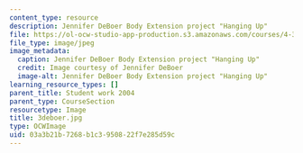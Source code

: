 ```yaml
---
content_type: resource
description: Jennifer DeBoer Body Extension project "Hanging Up"
file: https://ol-ocw-studio-app-production.s3.amazonaws.com/courses/4-301-introduction-to-the-visual-arts-spring-2007/03a3b21b7268b1c3950822f7e285d59c_3deboer.jpg
file_type: image/jpeg
image_metadata:
  caption: Jennifer DeBoer Body Extension project "Hanging Up"
  credit: Image courtesy of Jennifer DeBoer
  image-alt: Jennifer DeBoer Body Extension project "Hanging Up"
learning_resource_types: []
parent_title: Student work 2004
parent_type: CourseSection
resourcetype: Image
title: 3deboer.jpg
type: OCWImage
uid: 03a3b21b-7268-b1c3-9508-22f7e285d59c
---
```

